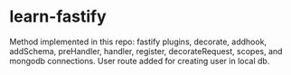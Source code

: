 # learn-fastify

Method implemented in this repo:
fastify plugins, decorate, addhook, addSchema, preHandler, handler, register, decorateRequest, scopes, and mongodb connections.
User route added for creating user in local db.
